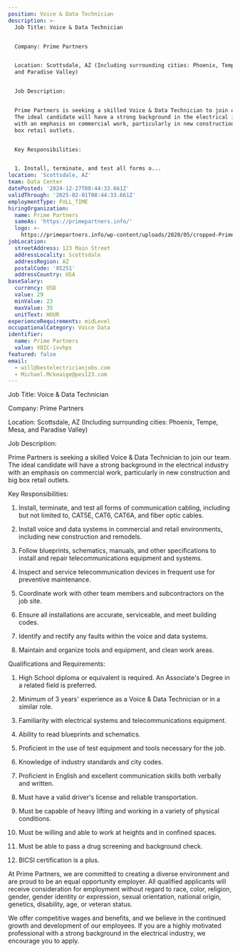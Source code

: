 ```yaml
---
position: Voice & Data Technician
description: >-
  Job Title: Voice & Data Technician


  Company: Prime Partners


  Location: Scottsdale, AZ (Including surrounding cities: Phoenix, Tempe, Mesa,
  and Paradise Valley)


  Job Description:


  Prime Partners is seeking a skilled Voice & Data Technician to join our team.
  The ideal candidate will have a strong background in the electrical industry
  with an emphasis on commercial work, particularly in new construction and big
  box retail outlets. 


  Key Responsibilities:


  1. Install, terminate, and test all forms o...
location: 'Scottsdale, AZ'
team: Data Center
datePosted: '2024-12-27T08:44:33.661Z'
validThrough: '2025-02-01T08:44:33.661Z'
employmentType: FULL_TIME
hiringOrganization:
  name: Prime Partners
  sameAs: 'https://primepartners.info/'
  logo: >-
    https://primepartners.info/wp-content/uploads/2020/05/cropped-Prime-Partners-Logo-NO-BG-1-1.png
jobLocation:
  streetAddress: 123 Main Street
  addressLocality: Scottsdale
  addressRegion: AZ
  postalCode: '85251'
  addressCountry: USA
baseSalary:
  currency: USD
  value: 29
  minValue: 23
  maxValue: 35
  unitText: HOUR
experienceRequirements: midLevel
occupationalCategory: Voice Data
identifier:
  name: Prime Partners
  value: VOIC-ivvhps
featured: false
email:
  - will@bestelectricianjobs.com
  - Michael.Mckeaige@pes123.com
---
```




Job Title: Voice & Data Technician

Company: Prime Partners

Location: Scottsdale, AZ (Including surrounding cities: Phoenix, Tempe, Mesa, and Paradise Valley)

Job Description:

Prime Partners is seeking a skilled Voice & Data Technician to join our team. The ideal candidate will have a strong background in the electrical industry with an emphasis on commercial work, particularly in new construction and big box retail outlets. 

Key Responsibilities:

1. Install, terminate, and test all forms of communication cabling, including but not limited to, CAT5E, CAT6, CAT6A, and fiber optic cables.

2. Install voice and data systems in commercial and retail environments, including new construction and remodels.

3. Follow blueprints, schematics, manuals, and other specifications to install and repair telecommunications equipment and systems.

4. Inspect and service telecommunication devices in frequent use for preventive maintenance.

5. Coordinate work with other team members and subcontractors on the job site.

6. Ensure all installations are accurate, serviceable, and meet building codes.

7. Identify and rectify any faults within the voice and data systems.

8. Maintain and organize tools and equipment, and clean work areas.

Qualifications and Requirements:

1. High School diploma or equivalent is required. An Associate's Degree in a related field is preferred.

2. Minimum of 3 years' experience as a Voice & Data Technician or in a similar role.

3. Familiarity with electrical systems and telecommunications equipment.

4. Ability to read blueprints and schematics.

5. Proficient in the use of test equipment and tools necessary for the job.

6. Knowledge of industry standards and city codes.

7. Proficient in English and excellent communication skills both verbally and written.

8. Must have a valid driver's license and reliable transportation.

9. Must be capable of heavy lifting and working in a variety of physical conditions.

10. Must be willing and able to work at heights and in confined spaces.

11. Must be able to pass a drug screening and background check.

12. BICSI certification is a plus.

At Prime Partners, we are committed to creating a diverse environment and are proud to be an equal opportunity employer. All qualified applicants will receive consideration for employment without regard to race, color, religion, gender, gender identity or expression, sexual orientation, national origin, genetics, disability, age, or veteran status. 

We offer competitive wages and benefits, and we believe in the continued growth and development of our employees. If you are a highly motivated professional with a strong background in the electrical industry, we encourage you to apply.
